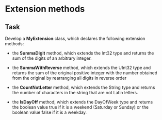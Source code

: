 # Extension methods

## Task

Develop a **MyExtension** class, which declares the following extension methods: 

- the **SummaDigit** method, which extends the Int32 type and returns the sum of the digits of an arbitrary integer. 

- the **SummaWithReverse** method, which extends the UInt32 type and returns the sum of the original positive integer with the number obtained from the original by rearranging all digits in reverse order 

- the **CountNotLetter** method, which extends the String type and returns the number of characters in the string that are not Latin letters. 

- the **IsDayOff** method, which extends the DayOfWeek type and returns the boolean value true if it is a weekend (Saturday or Sunday) or the boolean value false if it is a weekday. 

